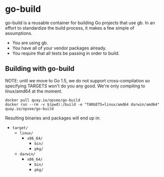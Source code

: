 # go-build

go-build is a reusable container for building Go projects that use gb. In an
effort to standardize the build process, it makes a few simple of assumptions.

* You are using gb.
* You have all of your vendor packages already.
* You require that all tests be passing in order to build.

## Building with go-build

NOTE: until we move to Go 1.5, we do not support cross-compilation so specifying TARGETS won't
do you any good. We're only compiling to linux/amd64 at the moment.

```
docker pull quay.io/opsee/go-build
docker run --rm -v $(pwd):/build -e "TARGETS=linux/amd64 darwin/amd64" quay.io/opsee/go-build
```

Resulting binaries and packages will end up in:

* `target/`
  * `linux/`
    * `x86_64/`
      * `bin/`
      * `pkg/`
  * `darwin/`
    * `x86_64/`
      * `bin/`
      * `pkg/`

